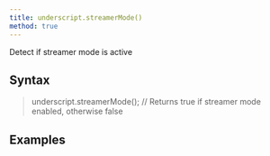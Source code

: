 ```yaml
---
title: underscript.streamerMode()
method: true
---
```

Detect if streamer mode is active

## Syntax
> underscript.streamerMode(); // Returns true if streamer mode enabled, otherwise false

## Examples
```javascript
```
